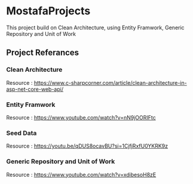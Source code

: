 # MostafaProjects
This project build on Clean Architecture, using Entity Framwork, Generic Repository and Unit of Work

## Project Referances

### Clean Architecture
Resource : https://www.c-sharpcorner.com/article/clean-architecture-in-asp-net-core-web-api/

### Entity Framwork
Resource : https://www.youtube.com/watch?v=nN9jOORIFtc

### Seed Data 
Resource : https://youtu.be/qDUS8ocavBU?si=1CjfjRxfU0YKRK9z

### Generic Repository and Unit of Work
Resource : https://www.youtube.com/watch?v=xdibesoH8zE


